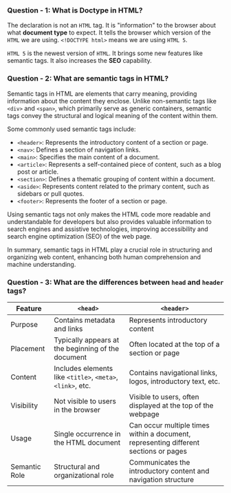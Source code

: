 ### Question - 1: **What is Doctype in HTML?**

The declaration is not an `HTML` tag. It is "information" to the browser about what **document type** to expect. It tells the browser which version of the `HTML` we are using.
`<!DOCTYPE html>` means we are using `HTML 5`.

`HTML 5` is the newest version of `HTML`. It brings some new features like semantic tags. It also increases the **SEO** capability.

### Question - 2: **What are semantic tags in HTML?**

Semantic tags in HTML are elements that carry meaning, providing information about the content they enclose. Unlike non-semantic tags like `<div>` and `<span>`, which primarily serve as generic containers, semantic tags convey the structural and logical meaning of the content within them.

Some commonly used semantic tags include:

- `<header>`: Represents the introductory content of a section or page.
- `<nav>`: Defines a section of navigation links.
- `<main>`: Specifies the main content of a document.
- `<article>`: Represents a self-contained piece of content, such as a blog post or article.
- `<section>`: Defines a thematic grouping of content within a document.
- `<aside>`: Represents content related to the primary content, such as sidebars or pull quotes.
- `<footer>`: Represents the footer of a section or page.

Using semantic tags not only makes the HTML code more readable and understandable for developers but also provides valuable information to search engines and assistive technologies, improving accessibility and search engine optimization (SEO) of the web page.

In summary, semantic tags in HTML play a crucial role in structuring and organizing web content, enhancing both human comprehension and machine understanding.

### Question - 3: **What are the differences between `head` and `header` tags?**

| Feature       | `<head>`                                                   | `<header>`                                                                           |
| ------------- | ---------------------------------------------------------- | ------------------------------------------------------------------------------------ |
| Purpose       | Contains metadata and links                                | Represents introductory content                                                      |
| Placement     | Typically appears at the beginning of the document         | Often located at the top of a section or page                                        |
| Content       | Includes elements like `<title>`, `<meta>`, `<link>`, etc. | Contains navigational links, logos, introductory text, etc.                          |
| Visibility    | Not visible to users in the browser                        | Visible to users, often displayed at the top of the webpage                          |
| Usage         | Single occurrence in the HTML document                     | Can occur multiple times within a document, representing different sections or pages |
| Semantic Role | Structural and organizational role                         | Communicates the introductory content and navigation structure                       |
